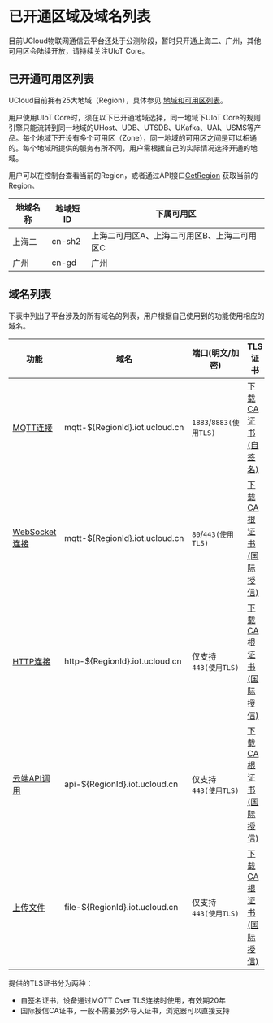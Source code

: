 # 已开通区域及域名列表


目前UCloud物联网通信云平台还处于公测阶段，暂时只开通上海二、广州，其他可用区会陆续开放，请持续关注UIoT Core。


## 已开通可用区列表

UCloud目前拥有25大地域（Region），具体参见 [地域和可用区列表](https://docs.ucloud.cn/api/summary/regionlist)。 

用户使用UIoT Core时，须在以下已开通地域选择，同一地域下UIoT Core的规则引擎只能流转到同一地域的UHost、UDB、UTSDB、UKafka、UAI、USMS等产品。每个地域下开设有多个可用区（Zone），同一地域的可用区之间是可以相通的。每个地域所提供的服务有所不同，用户需根据自己的实际情况选择开通的地域。

用户可以在控制台查看当前的Region，或者通过API接口[GetRegion](https://docs.ucloud.cn/api/summary/regionlist?id=getregion) 获取当前的Region。

|地域名称|地域短ID|下属可用区|
|----|----|----|
|上海二|cn-sh2|上海二可用区A、上海二可用区B、上海二可用区C|
|广州|cn-gd|广州|


## 域名列表

下表中列出了平台涉及的所有域名的列表，用户根据自己使用到的功能使用相应的域名。


|功能|域名|端口(明文/加密)|TLS证书|
|----|----|----|----|
|[MQTT连接](uiot-core/device_develop_guide/deviceconnect/mqttconnect)|mqtt-$\{RegionId\}.iot.ucloud.cn |`1883`/`8883(使用TLS)`|[下载CA证书(自签名)](http://uiot.cn-sh2.ufileos.com/ca-cert.pem)|
|[WebSocket连接](uiot-core/device_develop_guide/deviceconnect/websocketconnect)|mqtt-$\{RegionId\}.iot.ucloud.cn|`80`/`443(使用TLS)`|[下载CA根证书(国际授信)](http://uiot.cn-sh2.ufileos.com/DigiCertRootCA.cer)|
|[HTTP连接](uiot-core/device_develop_guide/deviceconnect/httpconnect)|http-$\{RegionId\}.iot.ucloud.cn|仅支持`443(使用TLS)`|[下载CA根证书(国际授信)](http://uiot.cn-sh2.ufileos.com/DigiCertRootCA.cer)|
|[云端API调用](uiot-core/api_guide/api_guidehelp)|api-$\{RegionId\}.iot.ucloud.cn|仅支持`443(使用TLS)`|[下载CA根证书(国际授信)](http://uiot.cn-sh2.ufileos.com/DigiCertRootCA.cer)|
|[上传文件](uiot-core/device_develop_guide/uploadfile)|file-$\{RegionId\}.iot.ucloud.cn|仅支持`443(使用TLS)`|[下载CA根证书(国际授信)](http://uiot.cn-sh2.ufileos.com/DigiCertRootCA.cer)|



提供的TLS证书分为两种：

 - 自签名证书，设备通过MQTT Over TLS连接时使用，有效期20年
 - 国际授信CA证书，一般不需要另外导入证书，浏览器可以直接支持

